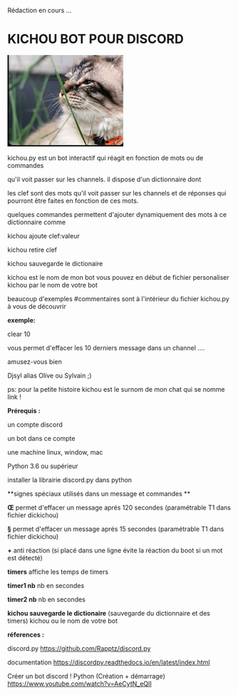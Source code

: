 Rédaction en cours ...


<h1>KICHOU BOT  POUR DISCORD</h1>

![GitHub Logo](images/link.png)

kichou.py est un bot interactif qui réagit en fonction de mots ou de commandes

qu'il voit passer sur les channels. il dispose d'un dictionnaire dont

les clef sont des mots qu'il voit passer sur les channels et de réponses qui pourront être faites en fonction de ces mots.

quelques commandes permettent d'ajouter dynamiquement des mots à ce dictionnaire comme

kichou ajoute clef:valeur

kichou retire clef

kichou sauvegarde le dictionaire


kichou est le nom de mon bot vous pouvez en début de fichier personaliser kichou par le nom de votre bot

beaucoup d'exemples #commentaires sont à l'intérieur du fichier kichou.py à vous de découvrir

**exemple:**

clear 10

vous permet d'effacer les 10 derniers message dans un channel ....

amusez-vous bien

Djsyl alias Olive ou Sylvain ;)

ps: pour la petite histoire kichou est le surnom de mon chat qui se nomme link !



**Prérequis :**

un compte discord

un bot dans ce compte

une machine linux, window, mac

Python 3.6 ou supérieur

installer la librairie discord.py dans python




**signes spéciaux utilisés dans un message et commandes **

**Œ** permet d'effacer un message aprés 120 secondes (paramétrable T1 dans fichier dickichou)

**§** permet d'effacer un message aprés 15 secondes (paramétrable T1 dans fichier dickichou)

**+**     anti réaction (si placé dans une ligne évite la réaction du boot si un mot est détecté)



**timers**        affiche les temps de timers

**timer1 nb**     nb en secondes

**timer2 nb**     nb en secondes

**kichou sauvegarde le dictionaire**      (sauvegarde du dictionnaire et des timers) kichou ou le nom de votre bot



**réferences :**

discord.py https://github.com/Rapptz/discord.py

documentation https://discordpy.readthedocs.io/en/latest/index.html

Créer un bot discord ! Python (Création + démarrage)  https://www.youtube.com/watch?v=AeCytN_eQII


